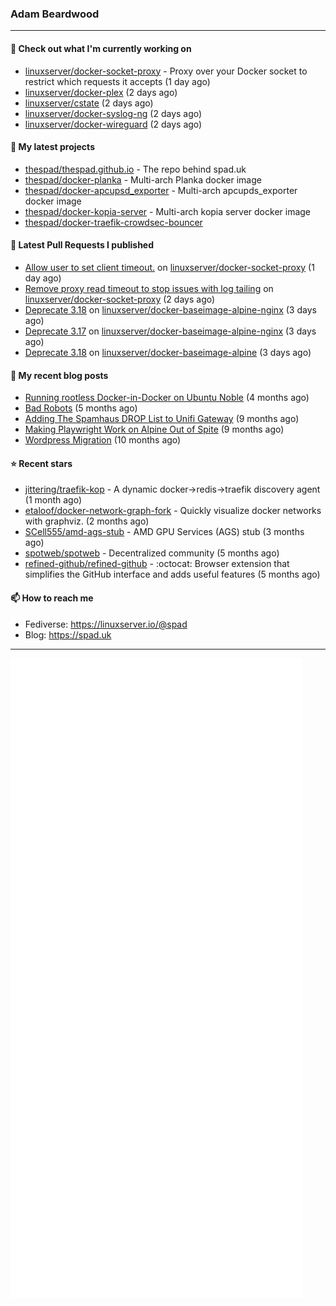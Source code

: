 ### Adam Beardwood
---
#### 👷 Check out what I'm currently working on

- [linuxserver/docker-socket-proxy](https://github.com/linuxserver/docker-socket-proxy) - Proxy over your Docker socket to restrict which requests it accepts (1 day ago)
- [linuxserver/docker-plex](https://github.com/linuxserver/docker-plex) (2 days ago)
- [linuxserver/cstate](https://github.com/linuxserver/cstate) (2 days ago)
- [linuxserver/docker-syslog-ng](https://github.com/linuxserver/docker-syslog-ng) (2 days ago)
- [linuxserver/docker-wireguard](https://github.com/linuxserver/docker-wireguard) (2 days ago)

#### 🌱 My latest projects

- [thespad/thespad.github.io](https://github.com/thespad/thespad.github.io) - The repo behind spad.uk
- [thespad/docker-planka](https://github.com/thespad/docker-planka) - Multi-arch Planka docker image
- [thespad/docker-apcupsd_exporter](https://github.com/thespad/docker-apcupsd_exporter) - Multi-arch apcupds_exporter docker image
- [thespad/docker-kopia-server](https://github.com/thespad/docker-kopia-server) - Multi-arch kopia server docker image 
- [thespad/docker-traefik-crowdsec-bouncer](https://github.com/thespad/docker-traefik-crowdsec-bouncer)

#### 🔨 Latest Pull Requests I published

- [Allow user to set client timeout.](https://github.com/linuxserver/docker-socket-proxy/pull/22) on [linuxserver/docker-socket-proxy](https://github.com/linuxserver/docker-socket-proxy) (1 day ago)
- [Remove proxy read timeout to stop issues with log tailing](https://github.com/linuxserver/docker-socket-proxy/pull/19) on [linuxserver/docker-socket-proxy](https://github.com/linuxserver/docker-socket-proxy) (2 days ago)
- [Deprecate 3.18](https://github.com/linuxserver/docker-baseimage-alpine-nginx/pull/180) on [linuxserver/docker-baseimage-alpine-nginx](https://github.com/linuxserver/docker-baseimage-alpine-nginx) (3 days ago)
- [Deprecate 3.17](https://github.com/linuxserver/docker-baseimage-alpine-nginx/pull/179) on [linuxserver/docker-baseimage-alpine-nginx](https://github.com/linuxserver/docker-baseimage-alpine-nginx) (3 days ago)
- [Deprecate 3.18](https://github.com/linuxserver/docker-baseimage-alpine/pull/252) on [linuxserver/docker-baseimage-alpine](https://github.com/linuxserver/docker-baseimage-alpine) (3 days ago)

#### 📜 My recent blog posts

- [Running rootless Docker-in-Docker on Ubuntu Noble](https://www.spad.uk/posts/rootless-dind-noble/) (4 months ago)
- [Bad Robots](https://www.spad.uk/posts/bad-robots/) (5 months ago)
- [Adding The Spamhaus DROP List to Unifi Gateway](https://www.spad.uk/posts/adding-spamhaus-drop-list-to-unifi-gateway/) (9 months ago)
- [Making Playwright Work on Alpine Out of Spite](https://www.spad.uk/posts/making-playwright-work-on-alpine-out-of-spite/) (9 months ago)
- [Wordpress Migration](https://www.spad.uk/posts/wordpress-migration/) (10 months ago)

#### ⭐ Recent stars

- [jittering/traefik-kop](https://github.com/jittering/traefik-kop) - A dynamic docker-&gt;redis-&gt;traefik discovery agent (1 month ago)
- [etaloof/docker-network-graph-fork](https://github.com/etaloof/docker-network-graph-fork) - Quickly visualize docker networks with graphviz. (2 months ago)
- [SCell555/amd-ags-stub](https://github.com/SCell555/amd-ags-stub) - AMD GPU Services (AGS) stub (3 months ago)
- [spotweb/spotweb](https://github.com/spotweb/spotweb) - Decentralized community (5 months ago)
- [refined-github/refined-github](https://github.com/refined-github/refined-github) - :octocat: Browser extension that simplifies the GitHub interface and adds useful features (5 months ago)

#### 📫 How to reach me
- Fediverse: https://linuxserver.io/@spad
- Blog: https://spad.uk
---
<img src="https://raw.githubusercontent.com/thespad/thespad/main/github-metrics.svg">
